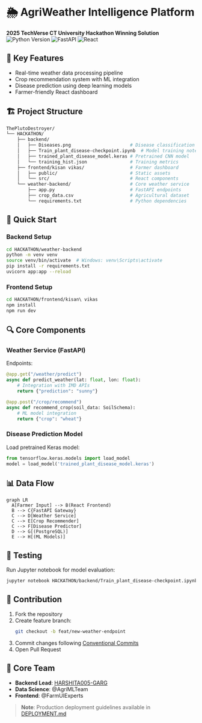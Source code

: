 # 🌦️ AgriWeather Intelligence Platform
**2025 TechVerse CT University Hackathon Winning Solution**  
![Python Version](https://img.shields.io/badge/Python-3.10%2B-blue)
![FastAPI](https://img.shields.io/badge/Framework-FastAPI-green)
![React](https://img.shields.io/badge/Frontend-React%2018-61DAFB)

## 🌟 Key Features
- Real-time weather data processing pipeline
- Crop recommendation system with ML integration
- Disease prediction using deep learning models
- Farmer-friendly React dashboard

## 🏗️ Project Structure
```bash
ThePlutoDestroyer/
└── HACKATHON/
    ├── backend/
    │   ├── Diseases.png                      # Disease classification samples
    │   ├── Train_plant_disease-checkpoint.ipynb  # Model training notebook
    │   ├── trained_plant_disease_model.keras # Pretrained CNN model
    │   └── training_hist.json                # Training metrics
    ├── frontend/kisan vikas/                 # Farmer dashboard
    │   ├── public/                           # Static assets
    │   └── src/                              # React components
    └── weather-backend/                      # Core weather service
        ├── app.py                            # FastAPI endpoints
        ├── crop_data.csv                     # Agricultural dataset
        └── requirements.txt                  # Python dependencies
```

## 🚀 Quick Start
### Backend Setup
```bash
cd HACKATHON/weather-backend
python -m venv venv
source venv/bin/activate  # Windows: venv\Scripts\activate
pip install -r requirements.txt
uvicorn app:app --reload
```

### Frontend Setup
```bash
cd HACKATHON/frontend/kisan\ vikas
npm install
npm run dev
```

## 🔍 Core Components
### Weather Service (FastAPI)
Endpoints:
```python
@app.get("/weather/predict")
async def predict_weather(lat: float, lon: float):
    # Integration with IMD APIs
    return {"prediction": "sunny"}

@app.post("/crop/recommend")
async def recommend_crop(soil_data: SoilSchema):
    # ML model integration
    return {"crop": "wheat"}
```

### Disease Prediction Model
Load pretrained Keras model:
```python
from tensorflow.keras.models import load_model
model = load_model('trained_plant_disease_model.keras')
```

## 📊 Data Flow
```mermaid
graph LR
  A[Farmer Input] --> B(React Frontend)
  B --> C{FastAPI Gateway}
  C --> D[Weather Service]
  C --> E[Crop Recommender]
  C --> F[Disease Predictor]
  D --> G[(PostgreSQL)]
  E --> H[(ML Models)]
```

## 🧪 Testing
Run Jupyter notebook for model evaluation:
```bash
jupyter notebook HACKATHON/backend/Train_plant_disease-checkpoint.ipynb
```

## 🤝 Contribution
1. Fork the repository
2. Create feature branch:
   ```bash
   git checkout -b feat/new-weather-endpoint
   ```
3. Commit changes following [Conventional Commits](https://www.conventionalcommits.org)
4. Open Pull Request

## 🙌 Core Team
- **Backend Lead**: [HARSHITA005-GARG](https://github.com/HARSHITA005-GARG)
- **Data Science**: @AgriMLTeam
- **Frontend**: @FarmUIExperts

> **Note**: Production deployment guidelines available in [DEPLOYMENT.md](DEPLOYMENT.md)
